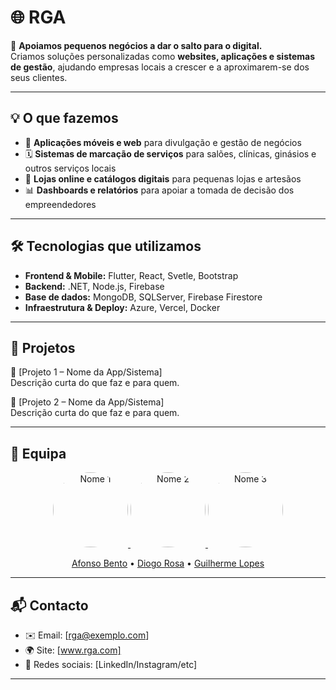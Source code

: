 # 🌐 RGA

🚀 **Apoiamos pequenos negócios a dar o salto para o digital.**  
Criamos soluções personalizadas como **websites, aplicações e sistemas de gestão**, ajudando empresas locais a crescer e a aproximarem-se dos seus clientes.

---

## 💡 O que fazemos
- 📱 **Aplicações móveis e web** para divulgação e gestão de negócios  
- 🗓️ **Sistemas de marcação de serviços** para salões, clínicas, ginásios e outros serviços locais  
- 🛒 **Lojas online e catálogos digitais** para pequenas lojas e artesãos  
- 📊 **Dashboards e relatórios** para apoiar a tomada de decisão dos empreendedores  

---

## 🛠️ Tecnologias que utilizamos
- **Frontend & Mobile:** Flutter, React, Svetle, Bootstrap  
- **Backend:** .NET, Node.js, Firebase  
- **Base de dados:** MongoDB, SQLServer, Firebase Firestore  
- **Infraestrutura & Deploy:** Azure, Vercel, Docker  

---

## 📂 Projetos
🔹 [Projeto 1 – Nome da App/Sistema]  
Descrição curta do que faz e para quem.  

🔹 [Projeto 2 – Nome da App/Sistema]  
Descrição curta do que faz e para quem.  


---

## 👥 Equipa

<p align="center">
  <a href="https://github.com/afonso-sgb">
    <img src="https://github.com/afonso-sgb.png?size=120" width="120" style="border-radius:50%" alt="Nome 1"/>
  </a>
  <a href="https://github.com/diogorosa2420">
    <img src="https://github.com/diogorosa2420.png?size=120" width="120" style="border-radius:50%" alt="Nome 2"/>
  </a>
  <a href="https://github.com/GuilhermeFilipeSoldadoLopes">
    <img src="https://github.com/GuilhermeFilipeSoldadoLopes.png?size=120" width="120" style="border-radius:50%" alt="Nome 3"/>
  </a>
</p>

<p align="center">
  <a href="https://github.com/afonso-sgb">Afonso Bento</a> •
  <a href="https://github.com/diogorosa2420">Diogo Rosa</a> •
  <a href="https://github.com/GuilhermeFilipeSoldadoLopes">Guilherme Lopes</a>
</p>

---


## 📬 Contacto
- ✉️ Email: [rga@exemplo.com]  
- 🌍 Site: [www.rga.com]  
- 📱 Redes sociais: [LinkedIn/Instagram/etc]
  
---
